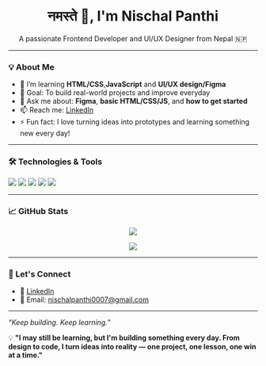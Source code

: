 <h1 align="center">नमस्ते 🙏, I'm Nischal Panthi</h1>
<p align="center">
  A passionate  Frontend Developer and UI/UX Designer from Nepal 🇳🇵
</p>

---

### 💡 About Me

- 🌱 I’m learning  **HTML/CSS**,**JavaScript** and **UI/UX design/Figma**
- 🎯 Goal: To build real-world projects and improve everyday
- 💬 Ask me about: **Figma**, **basic HTML/CSS/JS**, and **how to get started**
- 📫 Reach me: [LinkedIn](https://www.linkedin.com/in/nischal-panthi/?originalSubdomain=np) 
- ⚡ Fun fact: I love turning ideas into prototypes and learning something new every day!

---

### 🛠️ Technologies & Tools
<p>
  <img src="https://img.shields.io/badge/HTML5-e34c26?style=flat&logo=html5&logoColor=white" />
  <img src="https://img.shields.io/badge/CSS3-264de4?style=flat&logo=css3&logoColor=white" />
  <img src="https://img.shields.io/badge/JavaScript-f7df1e?style=flat&logo=javascript&logoColor=black" />
  <img src="https://img.shields.io/badge/Figma-000000?style=flat&logo=figma&logoColor=white" />
  <img src="https://img.shields.io/badge/Canva-00C4CC?style=flat&logo=canva&logoColor=white" />
</p>

---

### 📈 GitHub Stats
<p align="center">
  <img src="https://github-readme-streak-stats.herokuapp.com/?user=Nischal-2006&theme=radical" />
</p>
<p align="center">
  <img src="https://github-readme-stats.vercel.app/api?username=Nischal-2006&show_icons=true&theme=radical" />
</p>

---



### 🤝 Let's Connect
- 🔗 [LinkedIn](https://www.linkedin.com/in/nischal-panthi/?originalSubdomain=np)
- 💌 Email: nischalpanthi0007@gmail.com

---

_“Keep building. Keep learning.”_

💡 **"I may still be learning, but I'm building something every day. From design to code, I turn ideas into reality — one project, one lesson, one win at a time."**


